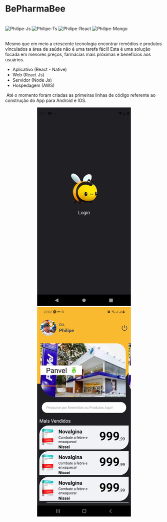 # BePharmaBee 

<div style="display: inline_block"><br>
  <img align="center" alt="Philipe-Js" height="50" width="50" src="https://cdn.jsdelivr.net/gh/devicons/devicon/icons/javascript/javascript-original.svg">
  <img align="center" alt="Philipe-Ts" height="50" width="50" src="https://cdn.jsdelivr.net/gh/devicons/devicon/icons/typescript/typescript-original.svg">
  <img align="center" alt="Philipe-React" height="50" width="50" src="https://cdn.jsdelivr.net/gh/devicons/devicon/icons/react/react-original.svg">
  <img align="center" alt="Philipe-Mongo" height="50" width="50" src="https://cdn.jsdelivr.net/gh/devicons/devicon/icons/mongodb/mongodb-original.svg">
</div>

<br />

Mesmo que em meio a crescente tecnologia encontrar remédios e produtos vínculados a área de saúde não é uma tarefa fácil! 
Esta é uma solução focada em menores preços, farmácias mais próximas e benefícios aos usuários.

* Aplicativo (React - Native)
* Web (React Js)
* Servidor (Node Js)
* Hospedagem (AWS)

​	Até o momento foram criadas as primeiras linhas de código referente ao construção do App para Android e IOS.

<div align="center">
  <img src="assets/scrrenshotLogin.png" width="300"/>
  <img src="assets/screenshotReadMe.jpeg" width="300"/>
</div>



​	 
